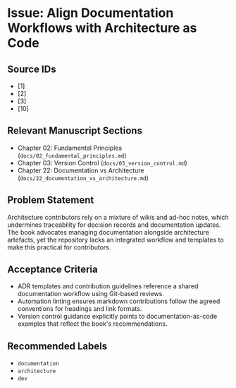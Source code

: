 # Issue: Align Documentation Workflows with Architecture as Code

## Source IDs
- [1]
- [2]
- [3]
- [10]

## Relevant Manuscript Sections
- Chapter 02: Fundamental Principles (`docs/02_fundamental_principles.md`)
- Chapter 03: Version Control (`docs/03_version_control.md`)
- Chapter 22: Documentation vs Architecture (`docs/22_documentation_vs_architecture.md`)

## Problem Statement
Architecture contributors rely on a mixture of wikis and ad-hoc notes, which undermines traceability for decision records and documentation updates. The book advocates managing documentation alongside architecture artefacts, yet the repository lacks an integrated workflow and templates to make this practical for contributors.

## Acceptance Criteria
- ADR templates and contribution guidelines reference a shared documentation workflow using Git-based reviews.
- Automation linting ensures markdown contributions follow the agreed conventions for headings and link formats.
- Version control guidance explicitly points to documentation-as-code examples that reflect the book's recommendations.

## Recommended Labels
- `documentation`
- `architecture`
- `dev`
